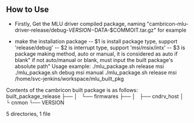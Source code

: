 
How to Use
----------
- Firstly, Get the MLU driver compiled package, naming "cambricon-mlu-driver-release/debug-$VERSION-$DATA-$COMMOIT.tar.gz" for example

- make the installation package
 -- $1 is install package type, support 'release/debug'
 -- $2 is interrupt type, support 'msi/msix/intx'
 -- $3 is package making method, auto or manual, it is considered as auto if blank"
          if not auto/manual or blank, must input the built package's absolute path"
 Usage example:
 ./mlu_package.sh release msi
 ./mlu_package.sh debug msi manual
 ./mlu_package.sh release msi /home/svc-jenkins/workspace/mlu_built_pkg

Contents of the cambricon built package is as follows:
built_package_release
├──
│   └── firmwares
├──
│   ├── cndrv_host
│   └ cnmon
└── VERSION

5 directories, 1 file
